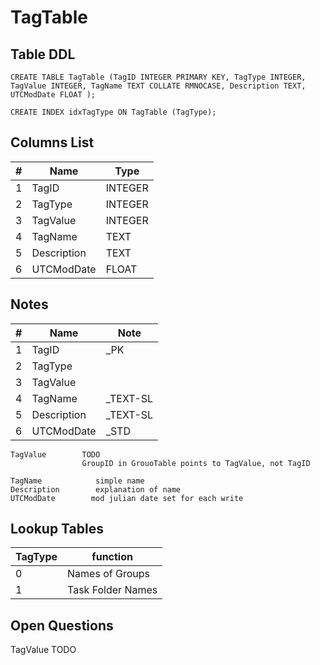 # TagTable

## Table DDL

```
CREATE TABLE TagTable (TagID INTEGER PRIMARY KEY, TagType INTEGER, TagValue INTEGER, TagName TEXT COLLATE RMNOCASE, Description TEXT, UTCModDate FLOAT );

CREATE INDEX idxTagType ON TagTable (TagType);
```

## Columns List

| #   | Name        | Type    |
| --- | ----------- | ------- |
| 1   | TagID       | INTEGER |
| 2   | TagType     | INTEGER |
| 3   | TagValue    | INTEGER |
| 4   | TagName     | TEXT    |
| 5   | Description | TEXT    |
| 6   | UTCModDate  | FLOAT   |

## Notes
 
| #   | Name        | Note     |
| --- | ----------- | -------- |
| 1   | TagID       | _PK      |
| 2   | TagType     |          |
| 3   | TagValue    |          |
| 4   | TagName     | _TEXT-SL |
| 5   | Description | _TEXT-SL |
| 6   | UTCModDate  | _STD     |


```
TagValue        TODO  
                GroupID in GrouoTable points to TagValue, not TagID

TagName            simple name
Description        explanation of name
UTCModDate        mod julian date set for each write
```

## Lookup Tables

| TagType | function          |
| ------- | ----------------- |
| 0       | Names of Groups   |
| 1       | Task Folder Names |


## Open Questions

TagValue        TODO  